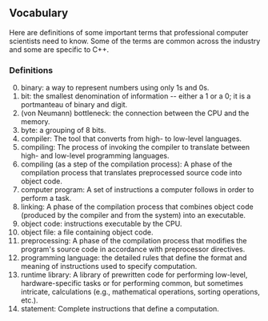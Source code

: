 ## Vocabulary

Here are definitions of some important terms that professional computer scientists need to know. Some of the terms are common across the industry and some are specific to C++.

### Definitions

0. binary: a way to represent numbers using only 1s and 0s.
0. bit: the smallest denomination of information -- either a 1 or a 0; it is a portmanteau of binary and digit.
0. (von Neumann) bottleneck: the connection between the CPU and the memory.
0. byte: a grouping of 8 bits.
0. compiler: The tool that converts from high- to low-level languages.
0. compiling: The process of invoking the compiler to translate between high- and low-level programming languages.
0. compiling (as a step of the compilation process): A phase of the compilation process that translates preprocessed source code into object code.
0. computer program: A set of instructions a computer follows in order to perform a task.
0. linking: A phase of the compilation process that combines object code (produced by the compiler and from the system) into an executable.
0. object code: instructions executable by the CPU.
0. object file: a file containing object code.
0. preprocessing: A phase of the compilation process that modifies the program's source code in accordance with preprocessor directives.
0. programming language: the detailed rules that define the format and meaning of instructions used to specify computation.
0. runtime library: A library of prewritten code for performing low-level, hardware-specific tasks or for performing common, but sometimes intricate, calculations (e.g., mathematical operations, sorting operations, etc.).
0. statement: Complete instructions that define a computation.